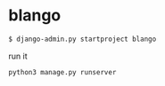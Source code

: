 # blango
```bash
$ django-admin.py startproject blango
```
run it 
```bash
python3 manage.py runserver 
```